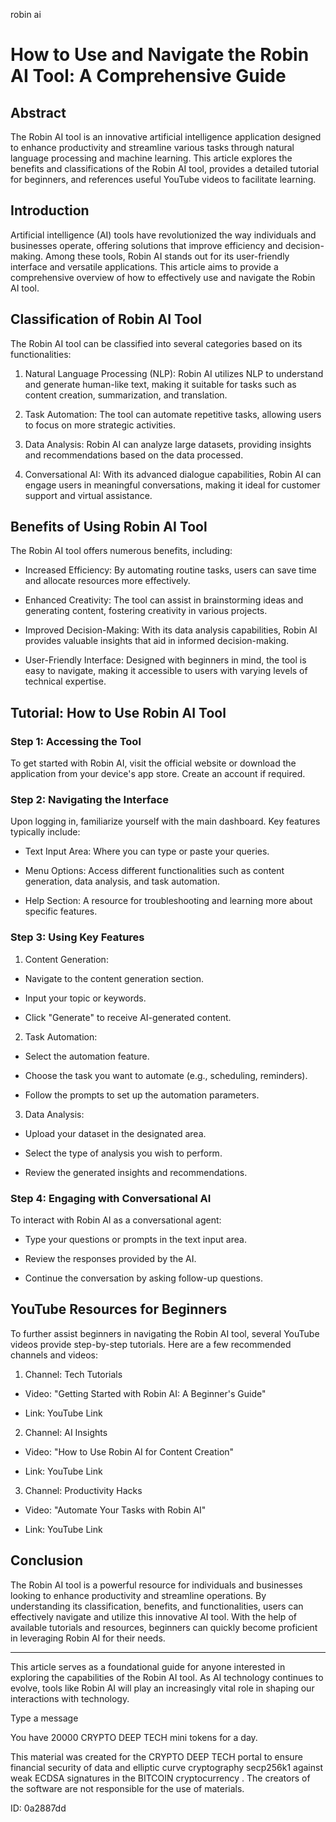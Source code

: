 robin ai
# How to Use and Navigate the Robin AI Tool: A Comprehensive Guide



## Abstract



The Robin AI tool is an innovative artificial intelligence application designed to enhance productivity and streamline various tasks through natural language processing and machine learning. This article explores the benefits and classifications of the Robin AI tool, provides a detailed tutorial for beginners, and references useful YouTube videos to facilitate learning.



## Introduction



Artificial intelligence (AI) tools have revolutionized the way individuals and businesses operate, offering solutions that improve efficiency and decision-making. Among these tools, Robin AI stands out for its user-friendly interface and versatile applications. This article aims to provide a comprehensive overview of how to effectively use and navigate the Robin AI tool.



## Classification of Robin AI Tool



The Robin AI tool can be classified into several categories based on its functionalities:



1. Natural Language Processing (NLP): Robin AI utilizes NLP to understand and generate human-like text, making it suitable for tasks such as content creation, summarization, and translation.



2. Task Automation: The tool can automate repetitive tasks, allowing users to focus on more strategic activities.



3. Data Analysis: Robin AI can analyze large datasets, providing insights and recommendations based on the data processed.



4. Conversational AI: With its advanced dialogue capabilities, Robin AI can engage users in meaningful conversations, making it ideal for customer support and virtual assistance.



## Benefits of Using Robin AI Tool



The Robin AI tool offers numerous benefits, including:



- Increased Efficiency: By automating routine tasks, users can save time and allocate resources more effectively.

- Enhanced Creativity: The tool can assist in brainstorming ideas and generating content, fostering creativity in various projects.

- Improved Decision-Making: With its data analysis capabilities, Robin AI provides valuable insights that aid in informed decision-making.

- User-Friendly Interface: Designed with beginners in mind, the tool is easy to navigate, making it accessible to users with varying levels of technical expertise.



## Tutorial: How to Use Robin AI Tool



### Step 1: Accessing the Tool



To get started with Robin AI, visit the official website or download the application from your device's app store. Create an account if required.



### Step 2: Navigating the Interface



Upon logging in, familiarize yourself with the main dashboard. Key features typically include:



- Text Input Area: Where you can type or paste your queries.

- Menu Options: Access different functionalities such as content generation, data analysis, and task automation.

- Help Section: A resource for troubleshooting and learning more about specific features.



### Step 3: Using Key Features



1. Content Generation:

- Navigate to the content generation section.

- Input your topic or keywords.

- Click "Generate" to receive AI-generated content.



2. Task Automation:

- Select the automation feature.

- Choose the task you want to automate (e.g., scheduling, reminders).

- Follow the prompts to set up the automation parameters.



3. Data Analysis:

- Upload your dataset in the designated area.

- Select the type of analysis you wish to perform.

- Review the generated insights and recommendations.



### Step 4: Engaging with Conversational AI



To interact with Robin AI as a conversational agent:



- Type your questions or prompts in the text input area.

- Review the responses provided by the AI.

- Continue the conversation by asking follow-up questions.



## YouTube Resources for Beginners



To further assist beginners in navigating the Robin AI tool, several YouTube videos provide step-by-step tutorials. Here are a few recommended channels and videos:



1. Channel: Tech Tutorials

- Video: "Getting Started with Robin AI: A Beginner's Guide"

- Link: YouTube Link



2. Channel: AI Insights

- Video: "How to Use Robin AI for Content Creation"

- Link: YouTube Link



3. Channel: Productivity Hacks

- Video: "Automate Your Tasks with Robin AI"

- Link: YouTube Link



## Conclusion



The Robin AI tool is a powerful resource for individuals and businesses looking to enhance productivity and streamline operations. By understanding its classification, benefits, and functionalities, users can effectively navigate and utilize this innovative AI tool. With the help of available tutorials and resources, beginners can quickly become proficient in leveraging Robin AI for their needs.



---



This article serves as a foundational guide for anyone interested in exploring the capabilities of the Robin AI tool. As AI technology continues to evolve, tools like Robin AI will play an increasingly vital role in shaping our interactions with technology.



Type a message

You have 20000 CRYPTO DEEP TECH mini tokens for a day.


This material was created for the  CRYPTO DEEP TECH portal  to ensure financial security of data and elliptic curve cryptography  secp256k1 against weak ECDSA  signatures   in the  BITCOIN cryptocurrency . The creators of the software are not responsible for the use of materials.

 ID: 0a2887dd
